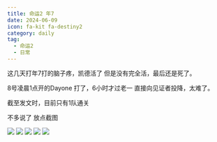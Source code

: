 ```yaml
---
title: 命运2 年7
date: 2024-06-09
icon: fa-kit fa-destiny2
category: daily
tag:
  - 命运2
  - 日常
---
```

这几天打年7打的脑子疼，凯德活了 但是没有完全活，最后还是死了。

8号凌晨1点开的Dayone 打了，6小时才过老一 直接向见证者投降，太难了。

截至发文时，目前只有1队通关

不多说了 放点截图
<!-- more -->
![](https://s3.pysio.online/pysioimages/20241006003452.png)
![](https://s3.pysio.online/pysioimages/20241006003529.png)
![](https://s3.pysio.online/pysioimages/20241006003549.png)
![](https://s3.pysio.online/pysioimages/20241006003612.png)
![](https://s3.pysio.online/pysioimages/20241006003632.png)